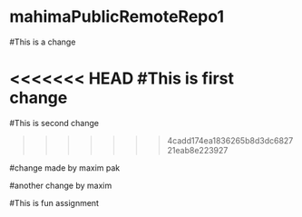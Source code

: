 # mahimaPublicRemoteRepo1

#This is a change

<<<<<<< HEAD
#This is first change
=======
#This is second change
>>>>>>> 4cadd174ea1836265b8d3dc682721eab8e223927

#change made by maxim pak

#another change by maxim

#This is fun assignment
